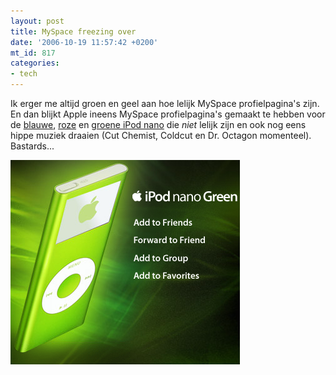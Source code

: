 ```yaml
---
layout: post
title: MySpace freezing over
date: '2006-10-19 11:57:42 +0200'
mt_id: 817
categories:
- tech
---
```

Ik erger me altijd groen en geel aan hoe lelijk MySpace profielpagina's zijn. En dan blijkt Apple ineens MySpace profielpagina's gemaakt te hebben voor de <a href="http://www.myspace.com/bluenano">blauwe</a>, <a href="http://www.myspace.com/pinknano">roze</a> en <a href="http://www.myspace.com/greennano">groene iPod nano</a> die <i>niet</i> lelijk zijn en ook nog eens hippe muziek draaien (Cut Chemist, Coldcut en Dr. Octagon momenteel). Bastards...

<a href="http://www.myspace.com/greennano"><img src="/images/iPod_nano_green_MySpace.png" width="367" height="327" alt="Green iPod nano on MySpace" /></a>
